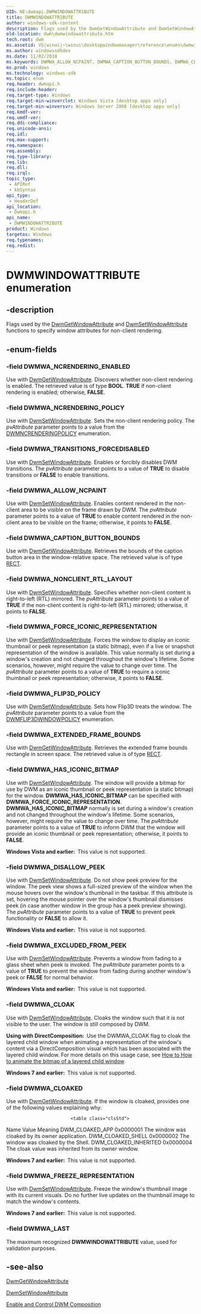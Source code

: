 ```yaml
---
UID: NE:dwmapi.DWMWINDOWATTRIBUTE
title: DWMWINDOWATTRIBUTE
author: windows-sdk-content
description: Flags used by the DwmGetWindowAttribute and DwmSetWindowAttribute functions to specify window attributes for non-client rendering.
old-location: dwm\dwmwindowattribute.htm
tech.root: dwm
ms.assetid: VS|winui|~\winui\desktopwindowmanager\reference\enums\dwmwindowattribute.htm
ms.author: windowssdkdev
ms.date: 11/02/2018
ms.keywords: DWMWA_ALLOW_NCPAINT, DWMWA_CAPTION_BUTTON_BOUNDS, DWMWA_CLOAK, DWMWA_CLOAKED, DWMWA_DISALLOW_PEEK, DWMWA_EXCLUDED_FROM_PEEK, DWMWA_EXTENDED_FRAME_BOUNDS, DWMWA_FLIP3D_POLICY, DWMWA_FORCE_ICONIC_REPRESENTATION, DWMWA_FREEZE_REPRESENTATION, DWMWA_HAS_ICONIC_BITMAP, DWMWA_LAST, DWMWA_NCRENDERING_ENABLED, DWMWA_NCRENDERING_POLICY, DWMWA_NONCLIENT_RTL_LAYOUT, DWMWA_TRANSITIONS_FORCEDISABLED, DWMWINDOWATTRIBUTE, DWMWINDOWATTRIBUTE enumeration [Desktop Window Manager], _udwm_dwmwindowattribute, _udwm_dwmwindowattribute_cpp, dwm.dwmwindowattribute, dwmapi/DWMWA_ALLOW_NCPAINT, dwmapi/DWMWA_CAPTION_BUTTON_BOUNDS, dwmapi/DWMWA_CLOAK, dwmapi/DWMWA_CLOAKED, dwmapi/DWMWA_DISALLOW_PEEK, dwmapi/DWMWA_EXCLUDED_FROM_PEEK, dwmapi/DWMWA_EXTENDED_FRAME_BOUNDS, dwmapi/DWMWA_FLIP3D_POLICY, dwmapi/DWMWA_FORCE_ICONIC_REPRESENTATION, dwmapi/DWMWA_FREEZE_REPRESENTATION, dwmapi/DWMWA_HAS_ICONIC_BITMAP, dwmapi/DWMWA_LAST, dwmapi/DWMWA_NCRENDERING_ENABLED, dwmapi/DWMWA_NCRENDERING_POLICY, dwmapi/DWMWA_NONCLIENT_RTL_LAYOUT, dwmapi/DWMWA_TRANSITIONS_FORCEDISABLED, dwmapi/DWMWINDOWATTRIBUTE, winui._udwm_dwmwindowattribute
ms.prod: windows
ms.technology: windows-sdk
ms.topic: enum
req.header: dwmapi.h
req.include-header: 
req.target-type: Windows
req.target-min-winverclnt: Windows Vista [desktop apps only]
req.target-min-winversvr: Windows Server 2008 [desktop apps only]
req.kmdf-ver: 
req.umdf-ver: 
req.ddi-compliance: 
req.unicode-ansi: 
req.idl: 
req.max-support: 
req.namespace: 
req.assembly: 
req.type-library: 
req.lib: 
req.dll: 
req.irql: 
topic_type:
 - APIRef
 - kbSyntax
api_type:
 - HeaderDef
api_location:
 - Dwmapi.h
api_name:
 - DWMWINDOWATTRIBUTE
product: Windows
targetos: Windows
req.typenames: 
req.redist: 
---
```


# DWMWINDOWATTRIBUTE enumeration


## -description


Flags used by the <a href="https://msdn.microsoft.com/1b08de95-703f-4f61-9341-97124a3072f2">DwmGetWindowAttribute</a> and <a href="https://msdn.microsoft.com/51f6544a-edc4-4d0c-b39a-277a8dcbe94f">DwmSetWindowAttribute</a> functions to specify window attributes for non-client rendering.


## -enum-fields




### -field DWMWA_NCRENDERING_ENABLED

Use with <a href="https://msdn.microsoft.com/1b08de95-703f-4f61-9341-97124a3072f2">DwmGetWindowAttribute</a>. Discovers whether non-client rendering is enabled. The retrieved value is of type <b>BOOL</b>. <b>TRUE</b> if non-client rendering is enabled; otherwise, <b>FALSE</b>.


### -field DWMWA_NCRENDERING_POLICY

Use with <a href="https://msdn.microsoft.com/51f6544a-edc4-4d0c-b39a-277a8dcbe94f">DwmSetWindowAttribute</a>. Sets the non-client rendering policy. The <i>pvAttribute</i> parameter points to a value from the <a href="https://msdn.microsoft.com/b02f9157-55cc-4965-9836-2b359f3dade5">DWMNCRENDERINGPOLICY</a> enumeration.


### -field DWMWA_TRANSITIONS_FORCEDISABLED

Use with <a href="https://msdn.microsoft.com/51f6544a-edc4-4d0c-b39a-277a8dcbe94f">DwmSetWindowAttribute</a>. Enables or forcibly disables DWM transitions. The <i>pvAttribute</i> parameter points to a value of <b>TRUE</b> to disable transitions or <b>FALSE</b> to enable transitions.


### -field DWMWA_ALLOW_NCPAINT

Use with <a href="https://msdn.microsoft.com/51f6544a-edc4-4d0c-b39a-277a8dcbe94f">DwmSetWindowAttribute</a>. Enables content rendered in the non-client area to be visible on the frame drawn by DWM. The <i>pvAttribute</i> parameter points to a value of <b>TRUE</b> to enable content rendered in the non-client area to be visible on the frame; otherwise, it points to <b>FALSE</b>.


### -field DWMWA_CAPTION_BUTTON_BOUNDS

Use with <a href="https://msdn.microsoft.com/1b08de95-703f-4f61-9341-97124a3072f2">DwmGetWindowAttribute</a>. Retrieves the bounds of the caption button area in the window-relative space. The retrieved value is of type <a href="https://msdn.microsoft.com/9439cb6c-f2f7-4c27-b1d7-8ddf16d81fe8">RECT</a>.


### -field DWMWA_NONCLIENT_RTL_LAYOUT

Use with <a href="https://msdn.microsoft.com/51f6544a-edc4-4d0c-b39a-277a8dcbe94f">DwmSetWindowAttribute</a>. Specifies whether non-client content is right-to-left (RTL) mirrored. The <i>pvAttribute</i> parameter points to a value of <b>TRUE</b> if the non-client content is right-to-left (RTL) mirrored; otherwise, it  points to <b>FALSE</b>.


### -field DWMWA_FORCE_ICONIC_REPRESENTATION

Use with <a href="https://msdn.microsoft.com/51f6544a-edc4-4d0c-b39a-277a8dcbe94f">DwmSetWindowAttribute</a>. Forces the window to display an iconic thumbnail or peek representation (a static bitmap), even if a live or snapshot representation of the window is available. This value normally is set during a window's creation and not changed throughout the window's lifetime. Some scenarios, however, might require the value to change over time. The <i>pvAttribute</i> parameter points to a value of <b>TRUE</b> to require a iconic thumbnail or peek representation; otherwise, it  points to <b>FALSE</b>.


### -field DWMWA_FLIP3D_POLICY

Use with <a href="https://msdn.microsoft.com/51f6544a-edc4-4d0c-b39a-277a8dcbe94f">DwmSetWindowAttribute</a>. Sets how Flip3D treats the window. The <i>pvAttribute</i> parameter points to a value from the <a href="https://msdn.microsoft.com/48dae43d-f184-4665-aada-7539559ecfe5">DWMFLIP3DWINDOWPOLICY</a> enumeration.


### -field DWMWA_EXTENDED_FRAME_BOUNDS

Use with <a href="https://msdn.microsoft.com/1b08de95-703f-4f61-9341-97124a3072f2">DwmGetWindowAttribute</a>. Retrieves the extended frame bounds rectangle in screen space. The retrieved value is of type <a href="https://msdn.microsoft.com/9439cb6c-f2f7-4c27-b1d7-8ddf16d81fe8">RECT</a>.


### -field DWMWA_HAS_ICONIC_BITMAP

Use with <a href="https://msdn.microsoft.com/51f6544a-edc4-4d0c-b39a-277a8dcbe94f">DwmSetWindowAttribute</a>. The window will provide a bitmap for use by DWM as an iconic thumbnail or peek representation (a static bitmap) for the window. <b>DWMWA_HAS_ICONIC_BITMAP</b> can be specified with <b>DWMWA_FORCE_ICONIC_REPRESENTATION</b>. <b>DWMWA_HAS_ICONIC_BITMAP</b> normally is set during a window's creation and not changed throughout the window's lifetime. Some scenarios, however, might require the value to change over time. The <i>pvAttribute</i> parameter points to a value of <b>TRUE</b> to inform DWM that the window will provide an iconic thumbnail or peek representation; otherwise, it points to <b>FALSE</b>.

<b>Windows Vista and earlier:  </b>This value is not supported.


### -field DWMWA_DISALLOW_PEEK

Use with <a href="https://msdn.microsoft.com/51f6544a-edc4-4d0c-b39a-277a8dcbe94f">DwmSetWindowAttribute</a>. Do not show peek preview for the window. The peek view shows a full-sized preview of the window when the mouse hovers over the window's thumbnail in the taskbar. If this attribute is set, hovering the mouse pointer over the window's thumbnail dismisses peek (in case another window in the group has a peek preview showing). The <i>pvAttribute</i> parameter points to a value of <b>TRUE</b> to prevent peek functionality or <b>FALSE</b> to allow it.

<b>Windows Vista and earlier:  </b>This value is not supported.


### -field DWMWA_EXCLUDED_FROM_PEEK

Use with <a href="https://msdn.microsoft.com/51f6544a-edc4-4d0c-b39a-277a8dcbe94f">DwmSetWindowAttribute</a>. Prevents a window from fading to a glass sheet when peek is invoked. The <i>pvAttribute</i> parameter points to a value of <b>TRUE</b> to prevent the window from fading during another window's peek or <b>FALSE</b> for normal behavior.

<b>Windows Vista and earlier:  </b>This value is not supported.


### -field DWMWA_CLOAK

Use with <a href="https://msdn.microsoft.com/51f6544a-edc4-4d0c-b39a-277a8dcbe94f">DwmSetWindowAttribute</a>. Cloaks the window such that it is not visible to the user. The window is still composed by DWM.

<b>Using with DirectComposition:  </b>Use the DWMWA_CLOAK flag to cloak the layered child window when animating a representation of the window's content via a DirectComposition visual which has been associated with the layered child window.  For more details on this usage case, see <a href="https://msdn.microsoft.com/8912CCF9-C343-45CB-AB31-55D26C118AF2">How to How to animate the bitmap of a layered child window</a>.

<b>Windows 7 and earlier:  </b>This value is not supported.


### -field DWMWA_CLOAKED

Use with <a href="https://msdn.microsoft.com/1b08de95-703f-4f61-9341-97124a3072f2">DwmGetWindowAttribute</a>. If the window is cloaked, provides one of the following values explaining why:

                            <table class="clsStd">
<tr>
<th>Name</th>
<th>Value</th>
<th>Meaning</th>
</tr>
<tr>
<td>DWM_CLOAKED_APP</td>
<td>0x0000001</td>
<td>The window was cloaked by its owner application.</td>
</tr>
<tr>
<td>DWM_CLOAKED_SHELL</td>
<td>0x0000002</td>
<td>The window was cloaked by the Shell.</td>
</tr>
<tr>
<td>DWM_CLOAKED_INHERITED</td>
<td>0x0000004</td>
<td>The cloak value was inherited from its owner window.</td>
</tr>
</table>
 



<b>Windows 7 and earlier:  </b>This value is not supported.


### -field DWMWA_FREEZE_REPRESENTATION

Use with <a href="https://msdn.microsoft.com/51f6544a-edc4-4d0c-b39a-277a8dcbe94f">DwmSetWindowAttribute</a>. Freeze the window's thumbnail image with its current visuals. Do no further live updates on the thumbnail image to match the window's contents.

<b>Windows 7 and earlier:  </b>This value is not supported.


### -field DWMWA_LAST

The maximum recognized <b>DWMWINDOWATTRIBUTE</b> value, used for validation purposes.


## -see-also




<a href="https://msdn.microsoft.com/1b08de95-703f-4f61-9341-97124a3072f2">DwmGetWindowAttribute</a>



<a href="https://msdn.microsoft.com/51f6544a-edc4-4d0c-b39a-277a8dcbe94f">DwmSetWindowAttribute</a>



<a href="https://msdn.microsoft.com/b728db22-db83-4607-8b09-6967697ef1b0">Enable and Control DWM Composition</a>
 

 

